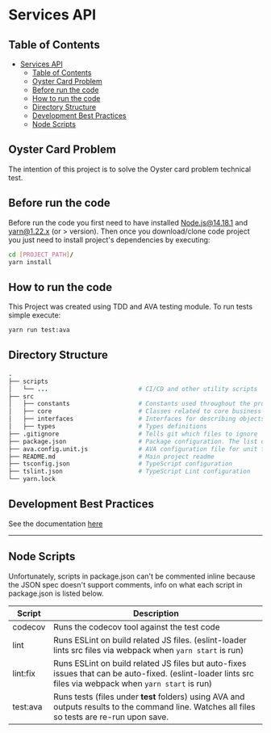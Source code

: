 # Services API

## Table of Contents

- [Services API](#services-api)
  - [Table of Contents](#table-of-contents)
  - [Oyster Card Problem](#oyster-card-problem)
  - [Before run the code](#before-run-the-code)
  - [How to run the code](#how-to-run-the-code)
  - [Directory Structure](#directory-structure)
  - [Development Best Practices](#development-best-practices)
  - [Node Scripts](#node-scripts)

## Oyster Card Problem

The intention of this project is to solve the Oyster card problem technical test.


## Before run the code

Before run the code you first need to have installed Node.js@14.18.1 and yarn@1.22.x (or > version).
Then once you download/clone code project you just need to install project's dependencies by executing:

  ```bash
  cd [PROJECT_PATH]/
  yarn install
  ```

## How to run the code

This Project was created using TDD and AVA testing module. To run tests simple execute:

  ```bash
  yarn run test:ava
  ```

## Directory Structure

```coffee
.
├── scripts
│   └── ...                         # CI/CD and other utility scripts
├── src
│   ├── constants                   # Constants used throughout the project
│   ├── core                        # Classes related to core business logic
│   ├── interfaces                  # Interfaces for describing objects
│   ├── types                       # Types definitions
├── .gitignore                      # Tells git which files to ignore
├── package.json                    # Package configuration. The list of 3rd party libraries and utilities
├── ava.config.unit.js              # AVA configuration file for unit tests
├── README.md                       # Main project readme
├── tsconfig.json                   # TypeScript configuration
├── tslint.json                     # TypeScript Lint configuration
└── yarn.lock
```

## Development Best Practices

See the documentation [here](./docs/dev-best-practices.md)

---

## Node Scripts

Unfortunately, scripts in package.json can't be commented inline because the JSON spec doesn't support comments, info on what each script in package.json is listed below.

| **Script**        | **Description**                                                                                                                                            |
| ----------------- | ---------------------------------------------------------------------------------------------------------------------------------------------------------- |
| codecov           | Runs the codecov tool against the test code                                                                                                                |
| lint              | Runs ESLint on build related JS files. (eslint-loader lints src files via webpack when `yarn start` is run)                                                |
| lint:fix          | Runs ESLint on build related JS files but auto-fixes issues that can be auto-fixed. (eslint-loader lints src files via webpack when `yarn start` is run)   |
| test:ava          | Runs tests (files under __test__ folders) using AVA and outputs results to the command line. Watches all files so tests are re-run upon save.     |
